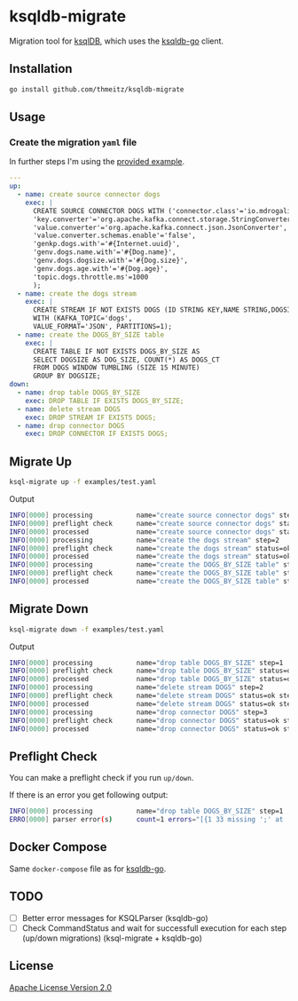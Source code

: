 # ksqldb-migrate

Migration tool for [ksqlDB](https://ksqldb.io), which uses the [ksqldb-go](https://github.com/thmeitz/ksqldb-go) client.

## Installation

```bash
go install github.com/thmeitz/ksqldb-migrate
```

## Usage

### Create the migration `yaml` file

In further steps I'm using the [provided example](examples/test.yaml).

```yaml
---
up:
  - name: create source connector dogs
    exec: |
      CREATE SOURCE CONNECTOR DOGS WITH ('connector.class'='io.mdrogalis.voluble.VolubleSourceConnector',
      'key.converter'='org.apache.kafka.connect.storage.StringConverter',
      'value.converter'='org.apache.kafka.connect.json.JsonConverter',
      'value.converter.schemas.enable'='false',
      'genkp.dogs.with'='#{Internet.uuid}',
      'genv.dogs.name.with'='#{Dog.name}',
      'genv.dogs.dogsize.with'='#{Dog.size}',
      'genv.dogs.age.with'='#{Dog.age}',
      'topic.dogs.throttle.ms'=1000 
      );
  - name: create the dogs stream
    exec: |
      CREATE STREAM IF NOT EXISTS DOGS (ID STRING KEY,NAME STRING,DOGSIZE STRING, AGE STRING) 
      WITH (KAFKA_TOPIC='dogs', 
      VALUE_FORMAT='JSON', PARTITIONS=1);
  - name: create the DOGS_BY_SIZE table
    exec: |
      CREATE TABLE IF NOT EXISTS DOGS_BY_SIZE AS 
      SELECT DOGSIZE AS DOG_SIZE, COUNT(*) AS DOGS_CT 
      FROM DOGS WINDOW TUMBLING (SIZE 15 MINUTE) 
      GROUP BY DOGSIZE;
down:
  - name: drop table DOGS_BY_SIZE
    exec: DROP TABLE IF EXISTS DOGS_BY_SIZE;
  - name: delete stream DOGS
    exec: DROP STREAM IF EXISTS DOGS;
  - name: drop connector DOGS
    exec: DROP CONNECTOR IF EXISTS DOGS;
```

## Migrate Up

```bash
ksql-migrate up -f examples/test.yaml
```

Output

```bash
INFO[0000] processing           name="create source connector dogs" step=1
INFO[0000] preflight check      name="create source connector dogs" status=ok step=1
INFO[0000] processed            name="create source connector dogs" status=ok step=1
INFO[0000] processing           name="create the dogs stream" step=2
INFO[0000] preflight check      name="create the dogs stream" status=ok step=2
INFO[0000] processed            name="create the dogs stream" status=ok step=2
INFO[0000] processing           name="create the DOGS_BY_SIZE table" step=3
INFO[0000] preflight check      name="create the DOGS_BY_SIZE table" status=ok step=3
INFO[0000] processed            name="create the DOGS_BY_SIZE table" status=ok step=3
```

## Migrate Down

```bash
ksql-migrate down -f examples/test.yaml
```

Output

```bash
INFO[0000] processing           name="drop table DOGS_BY_SIZE" step=1
INFO[0000] preflight check      name="drop table DOGS_BY_SIZE" status=ok step=1
INFO[0000] processed            name="drop table DOGS_BY_SIZE" status=ok step=1
INFO[0000] processing           name="delete stream DOGS" step=2
INFO[0000] preflight check      name="delete stream DOGS" status=ok step=2
INFO[0000] processed            name="delete stream DOGS" status=ok step=2
INFO[0000] processing           name="drop connector DOGS" step=3
INFO[0000] preflight check      name="drop connector DOGS" status=ok step=3
INFO[0000] processed            name="drop connector DOGS" status=ok step=3
```

## Preflight Check

You can make a preflight check if you run `up/down`.

If there is an error you get following output:

```bash
INFO[0000] processing           name="drop table DOGS_BY_SIZE" step=1
ERRO[0000] parser error(s)      count=1 errors="[{1 33 missing ';' at '<EOF>'}]"
```

## Docker Compose

Same `docker-compose` file as for [ksqldb-go](https://github.com/thmeitz/ksqldb-go/blob/main/examples/cobra-test/docker-compose.yml).

## TODO

- [ ] Better error messages for KSQLParser (ksqldb-go)
- [ ] Check CommandStatus and wait for successfull execution for each step (up/down migrations) (ksql-migrate + ksqldb-go)

## License

[Apache License Version 2.0](LICENSE)
